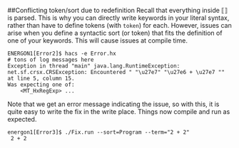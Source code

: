 ##Conflicting token/sort due to redefinition
Recall that everything inside ⟦⟧ is parsed. This is why you can directly write
keywords in your literal syntax, rather than have to define tokens (with `token`)
for each. However, issues can arise when you define a syntactic sort (or token) that fits 
the definition of one of your keywords. This will cause issues at compile time.

```
ENERGON1[Error2]$ hacs -e Error.hx
# tons of log messages here
Exception in thread "main" java.lang.RuntimeException: net.sf.crsx.CRSException: Encountered " "\u27e7" "\u27e6 + \u27e7 "" at line 5, column 15.
Was expecting one of:
    <MT_HxRegExp> ...
```

Note that we get an error message indicating the issue, so with this, it is quite easy
to write the fix in the write place. Things now compile and run as expected.

```
energon1[Error3]$ ./Fix.run --sort=Program --term="2 + 2"
 2 + 2 
```

